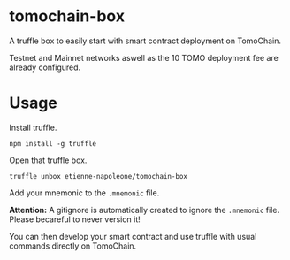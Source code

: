 # tomochain-box

A truffle box to easily start with smart contract deployment on TomoChain.

Testnet and Mainnet networks aswell as the 10 TOMO deployment fee are already configured.

# Usage

Install truffle.

```
npm install -g truffle
```

Open that truffle box.

```
truffle unbox etienne-napoleone/tomochain-box
```

Add your mnemonic to the `.mnemonic` file.


**Attention:** A gitignore is automatically created to ignore the `.mnemonic` file. Please becareful to never version it!


You can then develop your smart contract and use truffle with usual commands directly on TomoChain.
